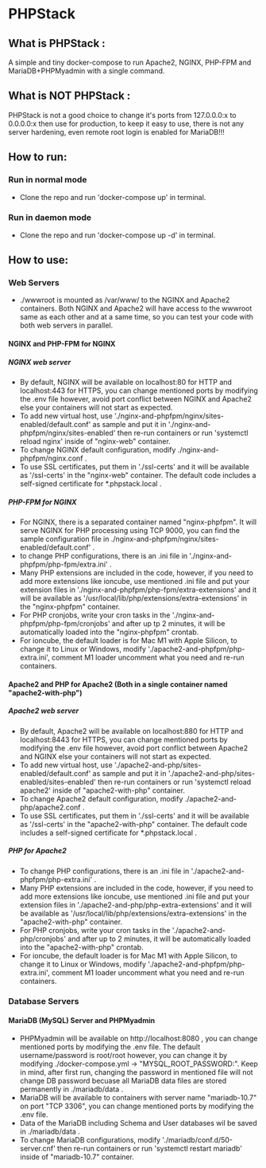 # PHPStack

## What is PHPStack :
A simple and tiny docker-compose to run Apache2, NGINX, PHP-FPM and MariaDB+PHPMyadmin with a single command.
## What is NOT PHPStack :
PHPStack is not a good choice to change it's ports from 127.0.0.0:x to 0.0.0.0:x then use for production, to keep it easy to use, there is not any server hardening, even remote root login is enabled for MariaDB!!!



## How to run:
### Run in normal mode
- Clone the repo and run 'docker-compose up' in terminal.
### Run in daemon mode
- Clone the repo and run 'docker-compose up -d' in terminal.




## How to use:

### Web Servers
- ./wwwroot is mounted as /var/www/ to the NGINX and Apache2 containers.
Both NGINX and Apache2 will have access to the wwwroot same as each other and at a same time, so you can test your code with both web servers in parallel.

#### NGINX and PHP-FPM for NGINX
##### NGINX web server
- By default, NGINX will be available on localhost:80 for HTTP and localhost:443 for HTTPS, you can change mentioned ports by modifying the .env file however, avoid port conflict between NGINX and Apache2 else your containers will not start as expected.
- To add new virtual host, use './nginx-and-phpfpm/nginx/sites-enabled/default.conf' as sample and put it in './nginx-and-phpfpm/nginx/sites-enabled' then re-run containers or run 'systemctl reload nginx' inside of "nginx-web" container.
- To change NGINX default configuration, modify ./nginx-and-phpfpm/nginx.conf .
- To use SSL certificates, put them in './ssl-certs' and it will be available as '/ssl-certs' in the "nginx-web" container. The default code includes a self-signed certificate for *.phpstack.local .

##### PHP-FPM for NGINX
- For NGINX, there is a separated container named "nginx-phpfpm". It will serve NGINX for PHP processing using TCP 9000, you can find the sample configuration file in ./nginx-and-phpfpm/nginx/sites-enabled/default.conf' .
- to change PHP configurations, there is an .ini file in './nginx-and-phpfpm/php-fpm/extra.ini' .
- Many PHP extensions are included in the code, however, if you need to add more extensions like ioncube, use mentioned .ini file and put your extension files in './nginx-and-phpfpm/php-fpm/extra-extensions' and it will be available as '/usr/local/lib/php/extensions/extra-extensions' in the "nginx-phpfpm" container.
- For PHP cronjobs, write your cron tasks in the './nginx-and-phpfpm/php-fpm/cronjobs' and after up tp 2 minutes, it will be automatically loaded into the "nginx-phpfpm" crontab.
- For ioncube, the default loader is for Mac M1 with Apple Silicon, to change it to Linux or Windows, modify './apache2-and-phpfpm/php-extra.ini', comment M1 loader uncomment what you need and re-run containers.

#### Apache2 and PHP for Apache2 (Both in a single container named "apache2-with-php")
##### Apache2 web server
- By default, Apache2 will be available on localhost:880 for HTTP and localhost:8443 for HTTPS, you can change mentioned ports by modifying the .env file however, avoid port conflict between Apache2 and NGINX else your containers will not start as expected.
- To add new virtual host, use './apache2-and-php/sites-enabled/default.conf' as sample and put it in './apache2-and-php/sites-enabled/sites-enabled' then re-run containers or run 'systemctl reload apache2' inside of "apache2-with-php" container.
- To change Apache2 default configuration, modify ./apache2-and-php/apache2.conf .
- To use SSL certificates, put them in './ssl-certs' and it will be available as '/ssl-certs' in the "apache2-with-php" container. The default code includes a self-signed certificate for *.phpstack.local .
##### PHP for Apache2
- To change PHP configurations, there is an .ini file in './apache2-and-phpfpm/php-extra.ini' .
- Many PHP extensions are included in the code, however, if you need to add more extensions like ioncube, use mentioned .ini file and put your extension files in './apache2-and-php/php-extra-extensions' and it will be available as '/usr/local/lib/php/extensions/extra-extensions' in the "apache2-with-php" container.
- For PHP cronjobs, write your cron tasks in the './apache2-and-php/cronjobs' and after up to 2 minutes, it will be automatically loaded into the "apache2-with-php" crontab.
- For ioncube, the default loader is for Mac M1 with Apple Silicon, to change it to Linux or Windows, modify './apache2-and-phpfpm/php-extra.ini', comment M1 loader uncomment what you need and re-run containers.


### Database Servers
#### MariaDB (MySQL) Server and PHPMyadmin
- PHPMyadmin will be available on http://localhost:8080 , you can change mentioned ports by modifying the .env file. The default username/password is root/root however, you can change it by modifying ./docker-compose.yml -> "MYSQL_ROOT_PASSWORD:". Keep in mind, after first run, changing the password in mentioned file will not change DB password becuase all MariaDB data files are stored permanently in ./mariadb/data .
- MariaDB will be available to containers with server name "mariadb-10.7" on port "TCP 3306", you can change mentioned ports by modifying the .env file.
- Data of the MariaDB including Schema and User databases wil be saved in ./mariadb/data .
- To change MariaDB configurations, modify './mariadb/conf.d/50-server.cnf' then re-run containers or run 'systemctl restart mariadb' inside of "mariadb-10.7" container.

